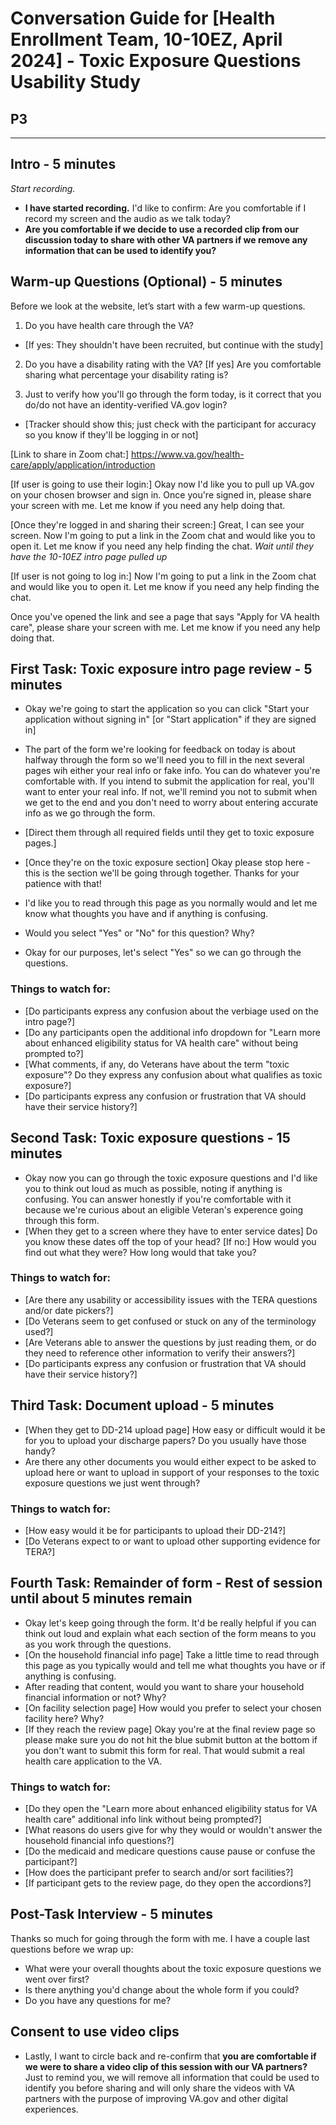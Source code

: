 # Conversation Guide for [Health Enrollment Team, 10-10EZ, April 2024] - Toxic Exposure Questions Usability Study

## P3
---


## Intro - 5 minutes


*Start recording.*

- **I have started recording.** I'd like to confirm: Are you comfortable if I record my screen and the audio as we talk today?
- **Are you comfortable if we decide to use a recorded clip from our discussion today to share with other VA partners if we remove any information that can be used to identify you?**


## Warm-up Questions (Optional) - 5 minutes

Before we look at the website, let’s start with a few warm-up questions.

1. Do you have health care through the VA?
- [If yes: They shouldn't have been recruited, but continue with the study]

2. Do you have a disability rating with the VA? [If yes] Are you comfortable sharing what percentage your disability rating is?

3. Just to verify how you'll go through the form today, is it correct that you do/do not have an identity-verified VA.gov login?
- [Tracker should show this; just check with the participant for accuracy so you know if they'll be logging in or not]

[Link to share in Zoom chat:] https://www.va.gov/health-care/apply/application/introduction

[If user is going to use their login:]
Okay now I'd like you to pull up VA.gov on your chosen browser and sign in. Once you're signed in, please share your screen with me. Let me know if you need any help doing that.

[Once they're logged in and sharing their screen:] Great, I can see your screen. Now I'm going to put a link in the Zoom chat and would like you to open it. Let me know if you need any help finding the chat.
*Wait until they have the 10-10EZ intro page pulled up*


[If user is not going to log in:]
Now I'm going to put a link in the Zoom chat and would like you to open it. Let me know if you need any help finding the chat.

Once you've opened the link and see a page that says "Apply for VA health care", please share your screen with me. Let me know if you need any help doing that.


## First Task: Toxic exposure intro page review - 5 minutes

- Okay we're going to start the application so you can click "Start your application without signing in" [or "Start application" if they are signed in]
- The part of the form we're looking for feedback on today is about halfway through the form so we'll need you to fill in the next several pages wih either your real info or fake info. You can do whatever you're comfortable with. If you intend to submit the application for real, you'll want to enter your real info. If not, we'll remind you not to submit when we get to the end and you don't need to worry about entering accurate info as we go through the form.
- [Direct them through all required fields until they get to toxic exposure pages.]
- [Once they're on the toxic exposure section] Okay please stop here - this is the section we'll be going through together. Thanks for your patience with that!

- I'd like you to read through this page as you normally would and let me know what thoughts you have and if anything is confusing.
- Would you select "Yes" or "No" for this question? Why?
- Okay for our purposes, let's select "Yes" so we can go through the questions.


### Things to watch for:

- [Do participants express any confusion about the verbiage used on the intro page?]
- [Do any participants open the additional info dropdown for "Learn more about enhanced eligibility status for VA health care" without being prompted to?]
- [What comments, if any, do Veterans have about the term "toxic exposure"? Do they express any confusion about what qualifies as toxic exposure?]
- [Do participants express any confusion or frustration that VA should have their service history?]

## Second Task: Toxic exposure questions - 15 minutes
- Okay now you can go through the toxic exposure questions and I'd like you to think out loud as much as possible, noting if anything is confusing. You can answer honestly if you're comfortable with it because we're curious about an eligible Veteran's experence going through this form.
- [When they get to a screen where they have to enter service dates] Do you know these dates off the top of your head? [If no:] How would you find out what they were? How long would that take you?

### Things to watch for:

- [Are there any usability or accessibility issues with the TERA questions and/or date pickers?]
- [Do Veterans seem to get confused or stuck on any of the terminology used?]
- [Are Veterans able to answer the questions by just reading them, or do they need to reference other information to verify their answers?]
- [Do participants express any confusion or frustration that VA should have their service history?]

## Third Task: Document upload - 5 minutes
- [When they get to DD-214 upload page] How easy or difficult would it be for you to upload your discharge papers? Do you usually have those handy?
- Are there any other documents you would either expect to be asked to upload here or want to upload in support of your responses to the toxic exposure questions we just went through?

### Things to watch for:

- [How easy would it be for participants to upload their DD-214?]
- [Do Veterans expect to or want to upload other supporting evidence for TERA?]

## Fourth Task: Remainder of form - Rest of session until about 5 minutes remain
- Okay let's keep going through the form. It'd be really helpful if you can think out loud and explain what each section of the form means to you as you work through the questions.
- [On the household financial info page] Take a little time to read through this page as you typically would and tell me what thoughts you have or if anything is confusing.
- After reading that content, would you want to share your household financial information or not? Why?
- [On facility selection page] How would you prefer to select your chosen facility here? Why?
- [If they reach the review page] Okay you're at the final review page so please make sure you do not hit the blue submit button at the bottom if you don't want to submit this form for real. That would submit a real health care application to the VA. 

### Things to watch for:

- [Do they open the "Learn more about enhanced eligibility status for VA health care" additional info link without being prompted?]
- [What reasons do users give for why they would or wouldn't answer the household financial info questions?]
- [Do the medicaid and medicare questions cause pause or confuse the participant?]
- [How does the participant prefer to search and/or sort facilities?]
- [If participant gets to the review page, do they open the accordions?]

## Post-Task Interview - 5 minutes

Thanks so much for going through the form with me. I have a couple last questions before we wrap up:

- What were your overall thoughts about the toxic exposure questions we went over first?
- Is there anything you'd change about the whole form if you could?
- Do you have any questions for me? 

## Consent to use video clips

- Lastly, I want to circle back and re-confirm that **you are comfortable if we were to share a video clip of this session with our VA partners?** Just to remind you, we will remove all information that could be used to identify you before sharing and will only share the videos with VA partners with the purpose of improving VA.gov and other digital experiences.



##
